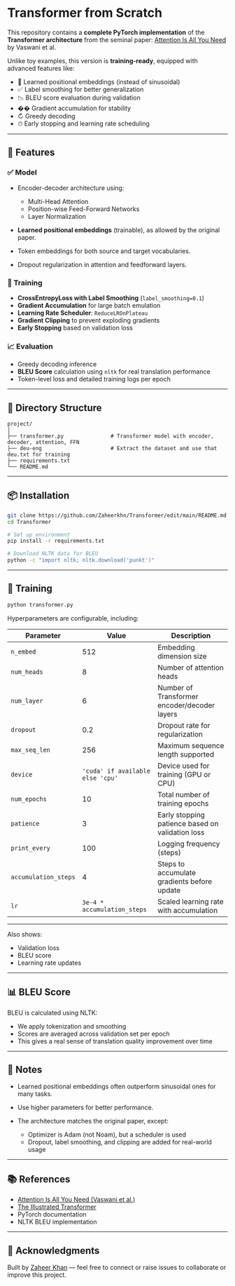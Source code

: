 # Transformer from Scratch 

This repository contains a **complete PyTorch implementation** of the **Transformer architecture** from the seminal paper:
[Attention Is All You Need](https://arxiv.org/abs/1706.03762) by Vaswani et al.

Unlike toy examples, this version is **training-ready**, equipped with advanced features like:

* 🧠 Learned positional embeddings (instead of sinusoidal)
* ✅ Label smoothing for better generalization
* 📉 BLEU score evaluation during validation
* �� Gradient accumulation for stability
* ↻ Greedy decoding
* ⏱ Early stopping and learning rate scheduling

---

## 🚀 Features

### ✅ Model

* Encoder-decoder architecture using:

  * Multi-Head Attention
  * Position-wise Feed-Forward Networks
  * Layer Normalization
* **Learned positional embeddings** (trainable), as allowed by the original paper.
* Token embeddings for both source and target vocabularies.
* Dropout regularization in attention and feedforward layers.

### 💠 Training

* **CrossEntropyLoss with Label Smoothing** (`label_smoothing=0.1`)
* **Gradient Accumulation** for large batch emulation
* **Learning Rate Scheduler**: `ReduceLROnPlateau`
* **Gradient Clipping** to prevent exploding gradients
* **Early Stopping** based on validation loss

### 📈 Evaluation

* Greedy decoding inference
* **BLEU Score** calculation using `nltk` for real translation performance
* Token-level loss and detailed training logs per epoch

---

## 🧩 Directory Structure

```
project/
│
├── transformer.py               # Transformer model with encoder, decoder, attention, FFN
├── deu-eng                      # Extract the dataset and use that deu.txt for training
├── requirements.txt
└── README.md
```

---

## 📦 Installation

```bash
git clone https://github.com/Zaheerkhn/Transformer/edit/main/README.md
cd Transformer

# Set up environment
pip install -r requirements.txt

# Download NLTK data for BLEU
python -c "import nltk; nltk.download('punkt')"
```

---

## 🧪 Training

```bash
python transformer.py
```

Hyperparameters are configurable, including:

| Parameter           | Value                            | Description                                         |
| ------------------- | -------------------------------- | --------------------------------------------------- |
| `n_embed`           | 512                              | Embedding dimension size                           |
| `num_heads`         | 8                                | Number of attention heads                          |
| `num_layer`         | 6                                | Number of Transformer encoder/decoder layers       |
| `dropout`           | 0.2                              | Dropout rate for regularization                    |
| `max_seq_len`       | 256                              | Maximum sequence length supported                  |
| `device`            | `'cuda' if available else 'cpu'` | Device used for training (GPU or CPU)              |
| `num_epochs`        | 10                               | Total number of training epochs                    |
| `patience`          | 3                                | Early stopping patience based on validation loss   |
| `print_every`       | 100                              | Logging frequency (steps)                          |
| `accumulation_steps`| 4                                | Steps to accumulate gradients before update        |
| `lr`                | `3e-4 * accumulation_steps`      | Scaled learning rate with accumulation             |


---

Also shows:

* Validation loss
* BLEU score
* Learning rate updates

---

## 📊 BLEU Score

BLEU is calculated using NLTK:

* We apply tokenization and smoothing
* Scores are averaged across validation set per epoch
* This gives a real sense of translation quality improvement over time

---

## 🧠 Notes

* Learned positional embeddings often outperform sinusoidal ones for many tasks.
* Use higher parameters for better performance.
* The architecture matches the original paper, except:

  * Optimizer is Adam (not Noam), but a scheduler is used
  * Dropout, label smoothing, and clipping are added for real-world usage

---

## 📚 References

* [Attention Is All You Need (Vaswani et al.)](https://arxiv.org/abs/1706.03762)
* [The Illustrated Transformer](https://jalammar.github.io/illustrated-transformer/)
* PyTorch documentation
* NLTK BLEU implementation


---

## 🙌 Acknowledgments

Built by [Zaheer Khan](https://github.com/Zaheerkhn) — feel free to connect or raise issues to collaborate or improve this project.
